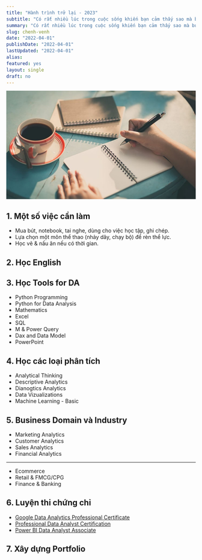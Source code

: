 ```yaml
---
title: "Hành trình trở lại - 2023"
subtitle: "Có rất nhiều lúc trong cuộc sống khiến bạn cảm thấy sao mà buồn chán, chậm rãi từng bước không thấy điểm đến, sóng to gió lớn lại chẳng có đường về."
summary: "Có rất nhiều lúc trong cuộc sống khiến bạn cảm thấy sao mà buồn chán, chậm rãi từng bước không thấy điểm đến, sóng to gió lớn lại chẳng có đường về."
slug: chenh-venh
date: "2022-04-01"
publishDate: "2022-04-01"
lastUpdated: "2022-04-01"
alias:
featured: yes
layout: single
draft: no
---
```


![](./featured.JPG)

## 1. Một số việc cần làm

- Mua bút, notebook, tai nghe, dùng cho việc học tập, ghi chép.
- Lựa chọn một môn thể thao (nhảy dây, chạy bộ) để rèn thể lực.
- Học vẽ & nấu ăn nếu có thời gian.

## 2. Học English
## 3. Học Tools for DA

- Python Programming
- Python for Data Analysis
- Mathematics
- Excel
- SQL
- M & Power Query
- Dax and Data Model
- PowerPoint

## 4. Học các loại phân tích

- Analytical Thinking
- Descriptive Analytics
- Dianogtics Analytics
- Data Vizualizations
- Machine Learning - Basic

## 5. Business Domain và Industry

- Marketing Analytics
- Customer Analytics
- Sales Analytics
- Financial Analytics

---

- Ecommerce
- Retail & FMCG/CPG
- Finance & Banking

## 6. Luyện thi chứng chỉ

- [Google Data Analytics Professional Certificate](https://www.coursera.org/professional-certificates/google-data-analytics?utm_source=gg&utm_medium=sem&utm_campaign=15-GoogleDataAnalytics-ROW&utm_content=B2C&campaignid=12566515400&adgroupid=117869292885&device=c&keyword=analytics%20job&matchtype=b&network=g&devicemodel=&adpostion=&creativeid=507290840762&hide_mobile_promo&gclid=CjwKCAiA5sieBhBnEiwAR9oh2jVx0Kels-Ln8v3uPSmzRZ6Yu5gvMu4lvpwspd4Sl2tYdOLCUYLDzBoCejYQAvD_BwE) 
- [Professional Data Analyst Certification](https://www.datacamp.com/certification/data-analyst)
- [Power BI Data Analyst Associate](https://learn.microsoft.com/en-us/certifications/power-bi-data-analyst-associate/)

## 7. Xây dựng Portfolio